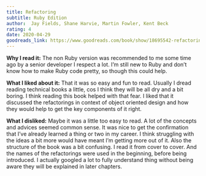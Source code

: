 ```yaml
---
title: Refactoring
subtitle: Ruby Edition 
author:  Jay Fields, Shane Harvie, Martin Fowler, Kent Beck
rating: 4
date: 2020-04-29
goodreads_link: https://www.goodreads.com/book/show/18695542-refactoring
---
```



__Why I read it:__ The non Ruby version was recommended to me some time ago by a senior developer I respect a lot. I’m still new to Ruby and don’t know how to make Ruby code pretty, so though this could help. 

__What I liked about it:__ That it was so easy and fun to read. Usually I dread reading technical books a little, cos I think they will be all dry and a bit boring. I think reading this book helped with that fear. I liked that it discussed the refactorings in context of object oriented design and how they would help to get the key components of it right.

__What I disliked:__ Maybe it was a little too easy to read. A lot of the concepts and advices seemed common sense. It was nice to get the confirmation that I’ve already learned a thing or two in my career. I think struggling with the ideas a bit more would have meant I’m getting more out of it. Also the structure of the book was a bit confusing. I read it from cover to cover. And the names of the refactorings were used in the beginning, before being introduced. I actually googled a lot to fully understand thing without being aware they will be explained in later chapters. 